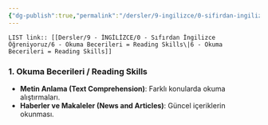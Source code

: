```yaml
---
{"dg-publish":true,"permalink":"/dersler/9-ingilizce/0-sifirdan-ingilizce-oegreniyoruz/6-okuma-becerileri-reading-skills/"}
---
```


`LIST link:: [[Dersler/9 - İNGİLİZCE/0 - Sıfırdan İngilizce Öğreniyoruz/6 - Okuma Becerileri = Reading Skills\|6 - Okuma Becerileri = Reading Skills]]
`
### 1. Okuma Becerileri / Reading Skills
- **Metin Anlama (Text Comprehension)**: Farklı konularda okuma alıştırmaları.
- **Haberler ve Makaleler (News and Articles)**: Güncel içeriklerin okunması.